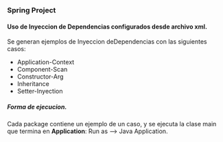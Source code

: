 ### Spring Project

#### Uso de Inyeccion de Dependencias configurados desde archivo xml.

Se generan ejemplos de Inyeccion deDependencias con las siguientes casos:
- Application-Context
- Component-Scan
- Constructor-Arg
- Inheritance
- Setter-Inyection


##### Forma de ejecucion.

Cada package contiene un ejemplo de un caso, y se ejecuta la clase main que termina en **Application**:
Run as --> Java Application.
